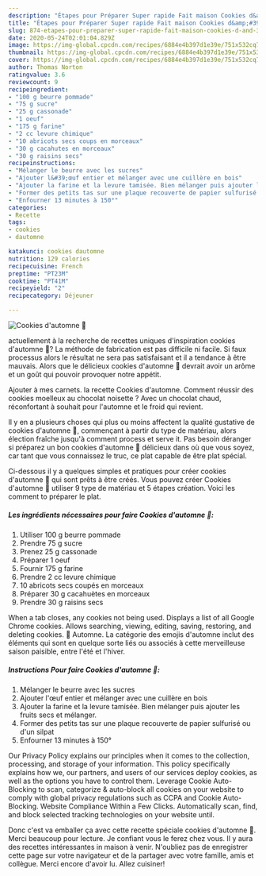 ```yaml
---
description: "Étapes pour Préparer Super rapide Fait maison Cookies d&amp;#39;automne 🍁"
title: "Étapes pour Préparer Super rapide Fait maison Cookies d&amp;#39;automne 🍁"
slug: 874-etapes-pour-preparer-super-rapide-fait-maison-cookies-d-and-39-automne
date: 2020-05-24T02:01:04.829Z
image: https://img-global.cpcdn.com/recipes/6884e4b397d1e39e/751x532cq70/cookies-dautomne-🍁-photo-principale-de-la-recette.jpg
thumbnail: https://img-global.cpcdn.com/recipes/6884e4b397d1e39e/751x532cq70/cookies-dautomne-🍁-photo-principale-de-la-recette.jpg
cover: https://img-global.cpcdn.com/recipes/6884e4b397d1e39e/751x532cq70/cookies-dautomne-🍁-photo-principale-de-la-recette.jpg
author: Thomas Norton
ratingvalue: 3.6
reviewcount: 9
recipeingredient:
- "100 g beurre pommade"
- "75 g sucre"
- "25 g cassonade"
- "1 oeuf"
- "175 g farine"
- "2 cc levure chimique"
- "10 abricots secs coups en morceaux"
- "30 g cacahutes en morceaux"
- "30 g raisins secs"
recipeinstructions:
- "Mélanger le beurre avec les sucres"
- "Ajouter l&#39;œuf entier et mélanger avec une cuillère en bois"
- "Ajouter la farine et la levure tamisée. Bien mélanger puis ajouter les fruits secs et mélanger."
- "Former des petits tas sur une plaque recouverte de papier sulfurisé ou d&#39;un silpat"
- "Enfourner 13 minutes à 150°"
categories:
- Recette
tags:
- cookies
- dautomne

katakunci: cookies dautomne 
nutrition: 129 calories
recipecuisine: French
preptime: "PT23M"
cooktime: "PT41M"
recipeyield: "2"
recipecategory: Déjeuner

---
```



![Cookies d&#39;automne 🍁](https://img-global.cpcdn.com/recipes/6884e4b397d1e39e/751x532cq70/cookies-dautomne-🍁-photo-principale-de-la-recette.jpg)

actuellement à la recherche de recettes uniques d'inspiration cookies d&#39;automne 🍁? La méthode de fabrication est pas difficile ni facile. Si faux processus alors le résultat ne sera pas satisfaisant et il a tendance à être mauvais. Alors que le délicieux cookies d&#39;automne 🍁 devrait avoir un arôme et un goût qui pouvoir provoquer notre appétit.

Ajouter à mes carnets. la recette Cookies d&#39;automne. Comment réussir des cookies moelleux au chocolat noisette ? Avec un chocolat chaud, réconfortant à souhait pour l&#39;automne et le froid qui revient.

Il y en a plusieurs choses qui plus ou moins affectent la qualité gustative de cookies d&#39;automne 🍁, commençant à partir du type de matériau, alors élection fraîche jusqu'à comment process et serve it. Pas besoin déranger si préparez un bon cookies d&#39;automne 🍁 délicieux dans où que vous soyez, car tant que vous connaissez le truc, ce plat capable de être plat spécial.


Ci-dessous il y a quelques simples et pratiques pour créer cookies d&#39;automne 🍁 qui sont prêts à être créés. Vous pouvez créer Cookies d&#39;automne 🍁 utiliser 9 type de matériau et 5 étapes création. Voici les comment to préparer le plat.

<!--inarticleads1-->

##### Les ingrédients nécessaires pour faire Cookies d&#39;automne 🍁:

1. Utiliser 100 g beurre pommade
1. Prendre 75 g sucre
1. Prenez 25 g cassonade
1. Préparer 1 oeuf
1. Fournir 175 g farine
1. Prendre 2 cc levure chimique
1.  10 abricots secs coupés en morceaux
1. Préparer 30 g cacahuètes en morceaux
1. Prendre 30 g raisins secs


When a tab closes, any cookies not being used. Displays a list of all Google Chrome cookies. Allows searching, viewing, editing, saving, restoring, and deleting cookies. 🍁 Automne. La catégorie des emojis d&#39;automne inclut des éléments qui sont en quelque sorte liés ou associés à cette merveilleuse saison paisible, entre l&#39;été et l&#39;hiver. 

<!--inarticleads2-->

##### Instructions Pour faire Cookies d&#39;automne 🍁:

1. Mélanger le beurre avec les sucres
1. Ajouter l&#39;œuf entier et mélanger avec une cuillère en bois
1. Ajouter la farine et la levure tamisée. Bien mélanger puis ajouter les fruits secs et mélanger.
1. Former des petits tas sur une plaque recouverte de papier sulfurisé ou d&#39;un silpat
1. Enfourner 13 minutes à 150°


Our Privacy Policy explains our principles when it comes to the collection, processing, and storage of your information. This policy specifically explains how we, our partners, and users of our services deploy cookies, as well as the options you have to control them. Leverage Cookie Auto-Blocking to scan, categorize &amp; auto-block all cookies on your website to comply with global privacy regulations such as CCPA and Cookie Auto-Blocking. Website Compliance Within a Few Clicks. Automatically scan, find, and block selected tracking technologies on your website until. 


Donc c'est va emballer ça avec cette recette spéciale cookies d&#39;automne 🍁. Merci beaucoup pour lecture. Je confiant vous le ferez chez vous. Il y aura des recettes  intéressantes in maison à venir. N'oubliez pas de enregistrer cette page sur votre navigateur et de la partager avec votre famille, amis et collègue. Merci encore d'avoir lu. Allez cuisiner!
